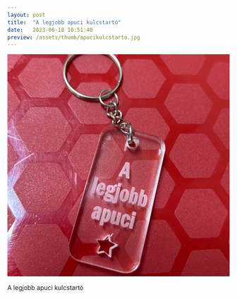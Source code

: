 ```yaml
---
layout: post
title:  "A legjobb apuci kulcstartó"
date:   2023-06-18 10:51:40
preview: /assets/thumb/apucikulcstarto.jpg
---
```


![Doboz](/assets/img/apucikulcstarto.jpg)

A legjobb apuci kulcstartó

